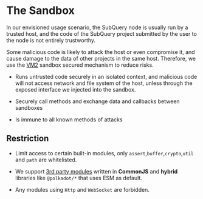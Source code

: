 # The Sandbox

In our envisioned usage scenario, the SubQuery node is usually run by a trusted host, and the code of the SubQuery project submitted by the user to the node is not entirely trustworthy. 

Some malicious code is likely to attack the host or even compromise it, and cause damage to the data of other projects in the same host.
Therefore, we use the [VM2](https://www.npmjs.com/package/vm2) sandbox secured mechanism to reduce risks.

- Runs untrusted code securely in an isolated context, and malicious code will not access network and file system of the host, unless through the exposed interface we injected into the sandbox.

- Securely call methods and exchange data and callbacks between sandboxes

- Is immune to all known methods of attacks


## Restriction

- Limit access to certain built-in modules, only `assert`,`buffer`,`crypto`,`util` and `path` are whitelisted.

- We support [3rd party modules](create/mapping.html#third-party-libraries) written in **CommonJS** and **hybrid** libraries like `@polkadot/*` that uses ESM as default.

- Any modules using `Http` and `WebSocket` are forbidden.
